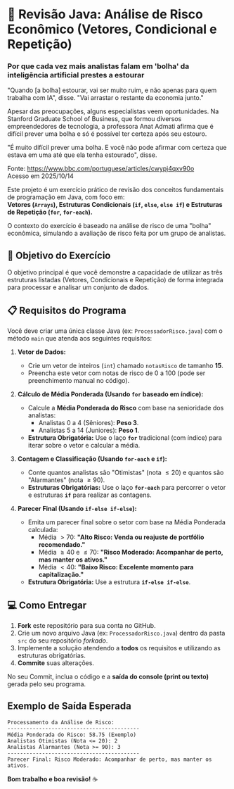# 🚀 Revisão Java: Análise de Risco Econômico (Vetores, Condicional e Repetição)

### Por que cada vez mais analistas falam em 'bolha' da inteligência artificial prestes a estourar

<p>
"Quando [a bolha] estourar, vai ser muito ruim, e não apenas para quem trabalha com IA", disse. "Vai arrastar o restante da economia junto."

Apesar das preocupações, alguns especialistas veem oportunidades. Na Stanford Graduate School of Business, que formou diversos empreendedores de tecnologia, a professora Anat Admati afirma que é difícil prever uma bolha e só é possível ter certeza após seu estouro.

"É muito difícil prever uma bolha. E você não pode afirmar com certeza que estava em uma até que ela tenha estourado", disse.
</p>

Fonte: https://www.bbc.com/portuguese/articles/cwypj4qxv90o <br>
Acesso em 2025/10/14

Este projeto é um exercício prático de revisão dos conceitos fundamentais de programação em Java, com foco em: <br>
**Vetores (`Arrays`), Estruturas Condicionais (`if`, `else`, `else if`) e Estruturas de Repetição (`for`, `for-each`).**

O contexto do exercício é baseado na análise de risco de uma "bolha" econômica, simulando a avaliação de risco feita por um grupo de analistas.

## 🎯 Objetivo do Exercício

O objetivo principal é que você demonstre a capacidade de utilizar as três estruturas listadas 
(Vetores, Condicionais e Repetição) de forma integrada para processar e analisar um conjunto de dados.

## 📋 Requisitos do Programa

Você deve criar uma única classe Java (ex: `ProcessadorRisco.java`) com o método `main` que atenda aos seguintes requisitos:

1.  **Vetor de Dados:**

      * Crie um vetor de inteiros (`int`) chamado `notasRisco` de tamanho **15**.
      * Preencha este vetor com notas de risco de $0$ a $100$ (pode ser preenchimento manual no código).

2.  **Cálculo de Média Ponderada (Usando `for` baseado em índice):**

      * Calcule a **Média Ponderada do Risco** com base na senioridade dos analistas:
          * Analistas $0$ a $4$ (Sêniores): **Peso 3**.
          * Analistas $5$ a $14$ (Juniores): **Peso 1**.
      * **Estrutura Obrigatória:** Use o laço **`for`** tradicional (com índice) para iterar sobre o vetor e calcular a média.

3.  **Contagem e Classificação (Usando `for-each` e `if`):**

      * Conte quantos analistas são "Otimistas" (nota $\leq 20$) e quantos são "Alarmantes" (nota $\geq 90$).
      * **Estruturas Obrigatórias:** Use o laço **`for-each`** para percorrer o vetor e estruturas **`if`** para realizar as contagens.

4.  **Parecer Final (Usando `if-else if-else`):**

      * Emita um parecer final sobre o setor com base na Média Ponderada calculada:
          * Média $> 70$: **"Alto Risco: Venda ou reajuste de portfólio recomendado."**
          * Média $\geq 40$ e $\leq 70$: **"Risco Moderado: Acompanhar de perto, mas manter os ativos."**
          * Média $< 40$: **"Baixo Risco: Excelente momento para capitalização."**
      * **Estrutura Obrigatória:** Use a estrutura **`if-else if-else`**.

## 💻 Como Entregar

1.  **Fork** este repositório para sua conta no GitHub.
2.  Crie um novo arquivo Java (ex: `ProcessadorRisco.java`) dentro da pasta `src` do seu repositório *forkado*.
3.  Implemente a solução atendendo a **todos** os requisitos e utilizando as estruturas obrigatórias.
4.  **Commite** suas alterações.

No seu Commit, inclua o código e a **saída do console (print ou texto)** gerada pelo seu programa.

## Exemplo de Saída Esperada

```
Processamento da Análise de Risco:
------------------------------------------
Média Ponderada do Risco: 58.75 (Exemplo)
Analistas Otimistas (Nota <= 20): 2
Analistas Alarmantes (Nota >= 90): 3
------------------------------------------
Parecer Final: Risco Moderado: Acompanhar de perto, mas manter os ativos.
```

**Bom trabalho e boa revisão\!** ☕